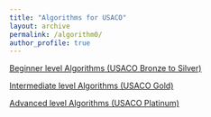 ```yaml
---
title: "Algorithms for USACO"
layout: archive
permalink: /algorithm0/
author_profile: true
---
```



[Beginner level Algorithms (USACO Bronze to Silver)](/algorithm1)  

[Intermediate level Algorithms (USACO Gold)](/algorithm2)  

[Advanced level Algorithms (USACO Platinum)](/algorithm3)  
